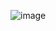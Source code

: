 ![image](https://github.com/PabloLopez23/Galeria_de_Fotos/assets/131299204/b8f990fd-24d9-4c02-b0f5-f54d71c05f45)

